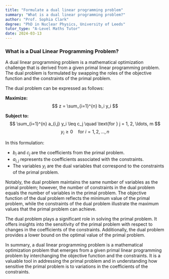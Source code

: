 ```yaml
---
title: "Formulate a dual linear programming problem"
summary: "What is a dual linear programming problem?"
author: "Prof. Sophia Clark"
degree: "PhD in Nuclear Physics, University of Leeds"
tutor_type: "A-Level Maths Tutor"
date: 2024-03-13
---
```


### What is a Dual Linear Programming Problem?

A dual linear programming problem is a mathematical optimization challenge that is derived from a given primal linear programming problem. The dual problem is formulated by swapping the roles of the objective function and the constraints of the primal problem.

The dual problem can be expressed as follows:

**Maximize:**
$$ z = \sum_{i=1}^{n} b_i y_i $$

**Subject to:**
$$ \sum_{i=1}^{n} a_{i,j} y_i \leq c_j \quad \text{for } j = 1, 2, \ldots, m $$
$$ y_i \geq 0 \quad \text{for } i = 1, 2, \ldots, n $$

In this formulation:
- $b_i$ and $c_j$ are the coefficients from the primal problem.
- $a_{i,j}$ represents the coefficients associated with the constraints.
- The variables $y_i$ are the dual variables that correspond to the constraints of the primal problem.

Notably, the dual problem maintains the same number of variables as the primal problem; however, the number of constraints in the dual problem equals the number of variables in the primal problem. The objective function of the dual problem reflects the minimum value of the primal problem, while the constraints of the dual problem illustrate the maximum values that the primal problem can achieve.

The dual problem plays a significant role in solving the primal problem. It offers insights into the sensitivity of the primal problem with respect to changes in the coefficients of the constraints. Additionally, the dual problem provides a lower bound on the optimal value of the primal problem.

In summary, a dual linear programming problem is a mathematical optimization problem that emerges from a given primal linear programming problem by interchanging the objective function and the constraints. It is a valuable tool in addressing the primal problem and in understanding how sensitive the primal problem is to variations in the coefficients of the constraints.
    